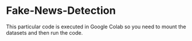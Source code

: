 # Fake-News-Detection
This particular code is executed in Google Colab so you need to mount the datasets and then run the code.
